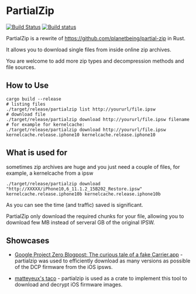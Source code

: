 # PartialZip

[![Build Status](https://travis-ci.org/marcograss/partialzip.svg?branch=master)](https://travis-ci.org/marcograss/partialzip)
[![Build status](https://ci.appveyor.com/api/projects/status/gi6poi45ds0lr9qi?svg=true)](https://ci.appveyor.com/project/marcograss/partialzip)

PartialZip is a rewrite of <https://github.com/planetbeing/partial-zip> in Rust.

It allows you to download single files from inside online zip archives.

You are welcome to add more zip types and decompression methods and file sources.

## How to Use

```
cargo build --release
# listing files
./target/release/partialzip list http://yoururl/file.ipsw
# download file
./target/release/partialzip download http://yoururl/file.ipsw filename
# for example for kernelcache:
./target/release/partialzip download http://yoururl/file.ipsw kernelcache.release.iphone10 kernelcache.release.iphone10
```

## What is used for

sometimes zip archives are huge and you just need a couple of files, for example, a kernelcache from a ipsw

```
./target/release/partialzip download "http://XXXXX/iPhone10,6_11.1.2_15B202_Restore.ipsw" kernelcache.release.iphone10b kernelcache.release.iphone10b
```

As you can see the time (and traffic) saved is significant.

PartialZip only download the required chunks for your file, allowing you to download few MB instead of serveral GB of the original IPSW.

## Showcases

- [Google Project Zero Blogpost: The curious tale of a fake Carrier.app](https://googleprojectzero.blogspot.com/2022/06/curious-case-carrier-app.html) - partialzip was used to efficiently download as many versions as possible of the DCP firmware from the iOS ipsws.

- [matteyeux's taco](https://github.com/matteyeux/taco) - partialzip is used as a crate to implement this tool to download and decrypt iOS firmware images.

